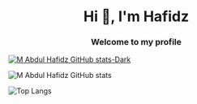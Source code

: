 
<h1 align="center">Hi 👋, I'm Hafidz</h1>
<h3 align="center">Welcome to my profile</h3>

[![M Abdul Hafidz GitHub stats-Dark](https://github-readme-stats.vercel.app/api?username=mabdulhafidz&show_icons=true&theme=dark#gh-dark-mode-only)](https://github.com/mabdulhafidz/github-readme-stats#gh-dark-mode-only)

![M Abdul Hafidz GitHub stats](https://github-readme-stats.vercel.app/api?username=mabdulhafidz&show_icons=true&theme=dark)

![Top Langs](https://github-readme-stats.vercel.app/api/top-langs/?username=mabdulhafidz&layout=compact&theme=dark)

